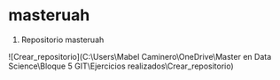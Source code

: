 # masteruah

1.	Repositorio masteruah 


![Crear_repositorio](C:\Users\Mabel Caminero\OneDrive\Master en Data Science\Bloque 5 GIT\Ejercicios realizados\Crear_repositorio)





